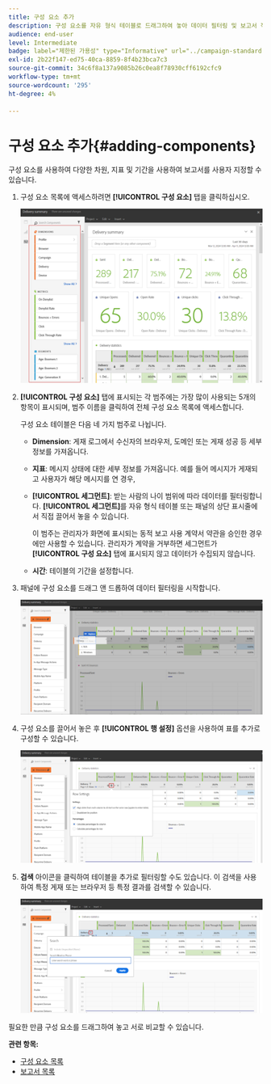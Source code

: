 ```yaml
---
title: 구성 요소 추가
description: 구성 요소를 자유 형식 테이블로 드래그하여 놓아 데이터 필터링 및 보고서 작성을 시작하십시오.
audience: end-user
level: Intermediate
badge: label="제한된 가용성" type="Informative" url="../campaign-standard-migration-home.md" tooltip="마이그레이션된 사용자 Campaign Standard으로 제한됨"
exl-id: 2b22f147-ed75-40ca-8859-8f4b23bca7c3
source-git-commit: 34c6f8a137a9085b26c0ea8f78930cff6192cfc9
workflow-type: tm+mt
source-wordcount: '295'
ht-degree: 4%

---
```


# 구성 요소 추가{#adding-components}

구성 요소를 사용하여 다양한 차원, 지표 및 기간을 사용하여 보고서를 사용자 지정할 수 있습니다.

1. 구성 요소 목록에 액세스하려면 **[!UICONTROL 구성 요소]** 탭을 클릭하십시오.

   ![](assets/dynamic_report_components.png)

1. **[!UICONTROL 구성 요소]** 탭에 표시되는 각 범주에는 가장 많이 사용되는 5개의 항목이 표시되며, 범주 이름을 클릭하여 전체 구성 요소 목록에 액세스합니다.

   구성 요소 테이블은 다음 네 가지 범주로 나뉩니다.

   * **Dimension**: 게재 로그에서 수신자의 브라우저, 도메인 또는 게재 성공 등 세부 정보를 가져옵니다.
   * **지표**: 메시지 상태에 대한 세부 정보를 가져옵니다. 예를 들어 메시지가 게재되고 사용자가 해당 메시지를 연 경우,
   * **[!UICONTROL 세그먼트]**: 받는 사람의 나이 범위에 따라 데이터를 필터링합니다. **[!UICONTROL 세그먼트]**&#x200B;를 자유 형식 테이블 또는 패널의 상단 표시줄에서 직접 끌어서 놓을 수 있습니다.

     이 범주는 관리자가 화면에 표시되는 동적 보고 사용 계약서 약관을 승인한 경우에만 사용할 수 있습니다. 관리자가 계약을 거부하면 세그먼트가 **[!UICONTROL 구성 요소]** 탭에 표시되지 않고 데이터가 수집되지 않습니다.

   * **시간**: 테이블의 기간을 설정합니다.

1. 패널에 구성 요소를 드래그 앤 드롭하여 데이터 필터링을 시작합니다.

   ![](assets/dynamic_report_components_2.png)

1. 구성 요소를 끌어서 놓은 후 **[!UICONTROL 행 설정]** 옵션을 사용하여 표를 추가로 구성할 수 있습니다.

   ![](assets/dynamic_report_components_3.png)

1. **검색** 아이콘을 클릭하여 테이블을 추가로 필터링할 수도 있습니다. 이 검색을 사용하여 특정 게재 또는 브라우저 등 특정 결과를 검색할 수 있습니다.

   ![](assets/dynamic_report_components_4.png)

필요한 만큼 구성 요소를 드래그하여 놓고 서로 비교할 수 있습니다.

**관련 항목:**

* [구성 요소 목록](list-of-components.md)
* [보고서 목록](defining-the-report-period.md)
